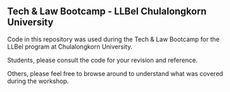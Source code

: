 ## Tech & Law Bootcamp - LLBel Chulalongkorn University

Code in this repository was used during the Tech & Law Bootcamp for the LLBel program at Chulalongkorn University. 

Students, please consult the code for your revision and reference.

Others, please feel free to browse around to understand what was covered during the workshop.
